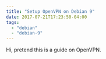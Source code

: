 ```yaml
---
title: "Setup OpenVPN on Debian 9"
date: 2017-07-21T17:23:50-04:00
tags:
  - "debian"
  - "debian-9"
---
```


Hi, pretend this is a guide on OpenVPN.
